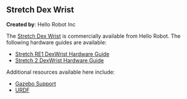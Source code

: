 ## Stretch Dex Wrist

**Created by**: Hello Robot Inc

The [Stretch Dex Wrist](https://hello-robot.com/stretch-dex-wrist) is commercially available from Hello Robot. The following hardware guides are available:

* [Stretch RE1 DexWrist Hardware Guide](https://docs.hello-robot.com/0.2/stretch-hardware-guides/docs/dex_wrist_guide_re1/)
* [Stretch 2 DexWrist Hardware Guide](https://docs.hello-robot.com/0.2/stretch-hardware-guides/docs/dex_wrist_guide_re2/)

Additional resources available here include:

* [Gazebo Support](https://github.com/hello-robot/stretch_tool_share/blob/master/tool_share/stretch_dex_wrist/gazebo_support/README.md)
* [URDF](https://github.com/hello-robot/stretch_tool_share/tree/master/tool_share/stretch_dex_wrist/stretch_description)